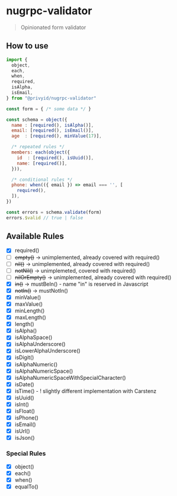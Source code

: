 # nugrpc-validator
> Opinionated form validator

## How to use
```js
import {
  object,
  each,
  when,
  required,
  isAlpha,
  isEmail,
} from "@privyid/nugrpc-validator"

const form = { /* some data */ }

const schema = object({
  name : [required(), isAlpha()],
  email: [required(), isEmail()],
  age  : [required(), minValue(17)],

  /* repeated rules */
  members: each(object({
    id  : [required(), isUuid()],
    name: [required()],
  })),

  /* conditional rules */
  phone: when(({ email }) => email === '', [
    required(),
  ]),
})

const errors = schema.validate(form)
errors.$valid // true | false
```

## Available Rules

- [x] required()
- [ ] ~~empty()~~ -> unimplemented, already covered with required()
- [ ] ~~nil()~~ -> unimplemented, already covered with required()
- [ ] ~~notNil()~~ -> unimplemeted, covered with required()
- [ ] ~~nilOrEmpty()~~ -> unimplemented, already covered with required()
- [x] ~~in()~~ -> mustBeIn() - name "in" is reserved in Javascript
- [x] ~~notIn()~~ -> mustNotIn()
- [x] minValue()
- [x] maxValue()
- [x] minLength()
- [x] maxLength()
- [x] length()
- [x] isAlpha()
- [x] isAlphaSpace()
- [x] isAlphaUnderscore()
- [x] isLowerAlphaUnderscore()
- [x] isDigit()
- [x] isAlphaNumeric()
- [x] isAlphaNumericSpace()
- [x] isAlphaNumericSpaceWithSpecialCharacter()
- [x] isDate()
- [x] isTime() - ! slightly different implementation with Carstenz
- [x] isUuid()
- [x] isInt()
- [x] isFloat()
- [x] isPhone()
- [x] isEmail()
- [x] isUrl()
- [x] isJson()

### Special Rules
- [x] object()
- [x] each()
- [x] when()
- [x] equalTo()
